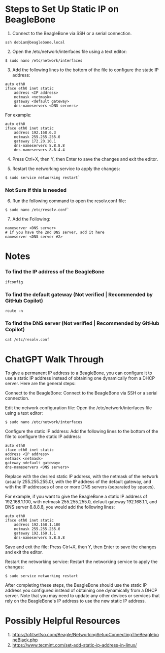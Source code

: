# Steps to Set Up Static IP on BeagleBone

1. Connect to the BeagleBone via SSH or a serial connection.

```
ssh debian@beaglebone.local
```

2. Open the /etc/network/interfaces file using a text editor:

```
$ sudo nano /etc/network/interfaces
```

3. Add the following lines to the bottom of the file to configure the static IP address:

```
auto eth0
iface eth0 inet static
    address <IP address>
    netmask <netmask>
    gateway <default gateway>
    dns-nameservers <DNS servers>
```

For example:

```
auto eth0
iface eth0 inet static
    address 192.168.6.3
    netmask 255.255.255.0
    gateway 172.20.10.1
    dns-nameservers 8.8.8.8
    dns-nameservers 8.8.4.4
```

4. Press Ctrl+X, then Y, then Enter to save the changes and exit the editor.

5. Restart the networking service to apply the changes:

```
$ sudo service networking restart`
```

### Not Sure if this is needed

6. Run the following command to open the resolv.conf file:

```
$ sudo nano /etc/resolv.conf`
```

7. Add the Following:

```
nameserver <DNS server>
# if you have the 2nd DNS server, add it here
nameserver <DNS server #2>
```

# Notes

### To find the IP address of the BeagleBone

```
ifconfig
```

### To find the default gateway (Not verified | Recommended by GitHub Copilot)

```
route -n
```

### To find the DNS server (Not verified | Recommended by GitHub Copilot)

```
cat /etc/resolv.conf
```

# ChatGPT Walk Through

To give a permanent IP address to a BeagleBone, you can configure it to use a static IP address instead of obtaining one dynamically from a DHCP server. Here are the general steps:

Connect to the BeagleBone: Connect to the BeagleBone via SSH or a serial connection.

Edit the network configuration file: Open the /etc/network/interfaces file using a text editor:

```
$ sudo nano /etc/network/interfaces
```

Configure the static IP address: Add the following lines to the bottom of the file to configure the static IP address:

```
auto eth0
iface eth0 inet static
address <IP address>
netmask <netmask>
gateway <default gateway>
dns-nameservers <DNS servers>
```

Replace <IP address> with the desired static IP address, <netmask> with the netmask of the network (usually 255.255.255.0), <default gateway> with the IP address of the default gateway, and <DNS servers> with the IP addresses of one or more DNS servers (separated by spaces).

For example, if you want to give the BeagleBone a static IP address of 192.168.1.100, with netmask 255.255.255.0, default gateway 192.168.1.1, and DNS server 8.8.8.8, you would add the following lines:

```
auto eth0
iface eth0 inet static
    address 192.168.1.100
    netmask 255.255.255.0
    gateway 192.168.1.1
    dns-nameservers 8.8.8.8
```

Save and exit the file: Press Ctrl+X, then Y, then Enter to save the changes and exit the editor.

Restart the networking service: Restart the networking service to apply the changes:

```
$ sudo service networking restart
```

After completing these steps, the BeagleBone should use the static IP address you configured instead of obtaining one dynamically from a DHCP server. Note that you may need to update any other devices or services that rely on the BeagleBone's IP address to use the new static IP address.

# Possibly Helpful Resources

1. https://ofitselfso.com/Beagle/NetworkingSetupConnectingTheBeagleboneBlack.php
2. https://www.tecmint.com/set-add-static-ip-address-in-linux/
